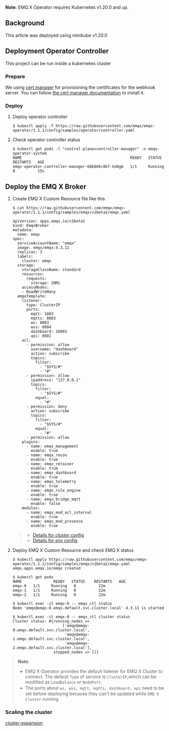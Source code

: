 **Note**: EMQ X Operator requires Kubernetes v1.20.0 and up.

## Background

This article was deployed using minikube v1.20.0

## Deployment Operator Controller

This project can be run inside a kubernetes cluster

### Prepare

We using [cert manager](https://github.com/jetstack/cert-manager) for provisioning the certificates for the webhook server. You can follow [the cert manager documentation](https://cert-manager.io/docs/installation/) to install it.

### Deploy

1. Deploy operator controller

   ```shell
   $ kubectl apply -f https://raw.githubusercontent.com/emqx/emqx-operator/1.1.1/config/samples/operator/controller.yaml
   ```

2. Check operator controller status

   ```shell
   $ kubectl get pods -l "control-plane=controller-manager" -n emqx-operator-system
   NAME                                                READY   STATUS    RESTARTS   AGE
   emqx-operator-controller-manager-68b866c8bf-kd4g6   1/1     Running   0          15s
   ```

## Deploy the EMQ X Broker

1. Create EMQ X Custom Resource file like this

   ```shell
   $ cat https://raw.githubusercontent.com/emqx/emqx-operator/1.1.1/config/samples/emqx/v1beta2/emqx.yaml

   apiVersion: apps.emqx.io/v1beta2
   kind: EmqxBroker
   metadata:
     name: emqx
   spec:
     serviceAccountName: "emqx"
     image: emqx/emqx:4.3.11
     replicas: 3
     labels:
       cluster: emqx
     storage:
       storageClassName: standard
       resources:
         requests:
           storage: 20Mi
       accessModes:
       - ReadWriteMany
     emqxTemplate:
       listener:
         type: ClusterIP
         ports:
           mqtt: 1883
           mqtts: 8883
           ws: 8083
           wss: 8084
           dashboard: 18083
           api: 8081
       acl:
         - permission: allow
           username: "dashboard"
           action: subscribe
           topics:
             filter:
               - "$SYS/#"
               - "#"
         - permission: allow
           ipaddress: "127.0.0.1"
           topics:
             filter:
               - "$SYS/#"
             equal:
               - "#"
         - permission: deny
           action: subscribe
           topics:
             filter:
               - "$SYS/#"
             equal:
               - "#"
         - permission: allow
       plugins:
         - name: emqx_management
           enable: true
         - name: emqx_recon
           enable: true
         - name: emqx_retainer
           enable: true
         - name: emqx_dashboard
           enable: true
         - name: emqx_telemetry
           enable: true
         - name: emqx_rule_engine
           enable: true
         - name: emqx_bridge_mqtt
           enable: false
       modules:
         - name: emqx_mod_acl_internal
           enable: true
         - name: emqx_mod_presence
           enable: true
   ```

   > * [Details for *cluster* config](https://docs.emqx.io/en/broker/v4.3/configuration/configuration.html)
   > * [Details for *env* config](https://docs.emqx.io/en/broker/v4.3/configuration/configuration.html)

2. Deploy EMQ X Custom Resource and check EMQ X status

   ```shell
   $ kubectl apply https://raw.githubusercontent.com/emqx/emqx-operator/1.1.1/config/samples/emqx/v1beta2/emqx.yaml
   emqx.apps.emqx.io/emqx created

   $ kubectl get pods
   NAME              READY   STATUS    RESTARTS   AGE
   emqx-0   1/1     Running   0          22m
   emqx-1   1/1     Running   0          22m
   emqx-2   1/1     Running   0          22m

   $ kubectl exec -it emqx-0 -- emqx_ctl status
   Node 'emqx@emqx-0.emqx.default.svc.cluster.local' 4.3.11 is started

   $ kubectl exec -it emqx-0 -- emqx_ctl cluster status
   Cluster status: #{running_nodes =>
                         ['emqx@emqx-0.emqx.default.svc.cluster.local',
                          'emqx@emqx-1.emqx.default.svc.cluster.local',
                          'emqx@emqx-2.emqx.default.svc.cluster.local'],
                     stopped_nodes => []}
   ```

>**Note**:
>
>* EMQ X Operator provides the default listener for EMQ X Cluster to connect. The default `Type` of service is `ClusterIP`,which can be modified as `LoadBalance` or `NodePort`.
>* The ports about `ws`、`wss`、`mqtt`、`mqtts`、`dashboard`、`api` need to be set before deploying because they can't be updated while `EMQ X Cluster` running.

### Scaling the cluster

[cluster-expansion](../cluster-expansion.md)

